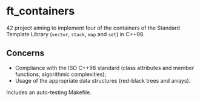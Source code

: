 # ft_containers

42 project aiming to implement four of the containers of the Standard Template Library (`vector`, `stack`, `map` and `set`) in C++98.

## Concerns
- Compliance with the ISO C++98 standard (class attributes and member functions, algorithmic complexities);
- Usage of the appropriate data structures (red-black trees and arrays).

Includes an auto-testing Makefile.
